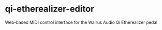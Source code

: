 # qi-etherealizer-editor
Web-based MIDI control interface for the Walrus Audio Qi Etherealizer pedal
